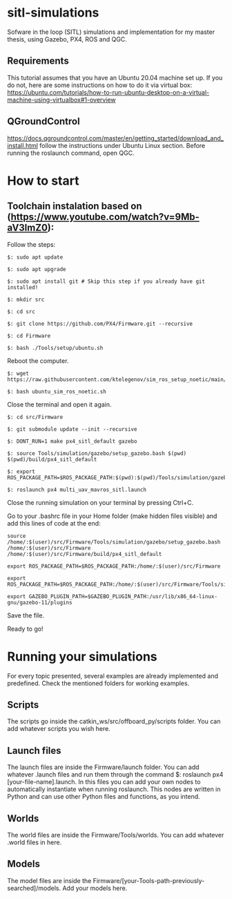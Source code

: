 # sitl-simulations
Sofware in the loop (SITL) simulations and implementation for my master thesis, using Gazebo, PX4, ROS and QGC.

## Requirements

This tutorial assumes that you have an Ubuntu 20.04 machine set up. If you do not, here are some instructions on how to do it via virtual box: https://ubuntu.com/tutorials/how-to-run-ubuntu-desktop-on-a-virtual-machine-using-virtualbox#1-overview

## QGroundControl

https://docs.qgroundcontrol.com/master/en/getting_started/download_and_install.html follow the instructions under Ubuntu Linux section. Before running the roslaunch command, open QGC.

# How to start

## Toolchain instalation based on (https://www.youtube.com/watch?v=9Mb-aV3lmZ0):

Follow the steps:
```
$: sudo apt update

$: sudo apt upgrade

$: sudo apt install git # Skip this step if you already have git installed!

$: mkdir src

$: cd src

$: git clone https://github.com/PX4/Firmware.git --recursive

$: cd Firmware

$: bash ./Tools/setup/ubuntu.sh
```

Reboot the computer.
```
$: wget https://raw.githubusercontent.com/ktelegenov/sim_ros_setup_noetic/main/ubuntu_sim_ros_noetic.sh

$: bash ubuntu_sim_ros_noetic.sh
```
Close the terminal and open it again.
```
$: cd src/Firmware

$: git submodule update --init --recursive

$: DONT_RUN=1 make px4_sitl_default gazebo

$: source Tools/simulation/gazebo/setup_gazebo.bash $(pwd) $(pwd)/build/px4_sitl_default

$: export ROS_PACKAGE_PATH=$ROS_PACKAGE_PATH:$(pwd):$(pwd)/Tools/simulation/gazebo/sitl_gazebo

$: roslaunch px4 multi_uav_mavros_sitl.launch

```

Close the running simulation on your terminal by pressing Ctrl+C.

Go to your .bashrc file in your Home folder (make hidden files visible) and add this lines of code at the end:

```
source /home/:$(user)/src/Firmware/Tools/simulation/gazebo/setup_gazebo.bash /home/:$(user)/src/Firmware /home/:$(user)/src/Firmware/build/px4_sitl_default

export ROS_PACKAGE_PATH=$ROS_PACKAGE_PATH:/home/:$(user)/src/Firmware

export ROS_PACKAGE_PATH=$ROS_PACKAGE_PATH:/home/:$(user)/src/Firmware/Tools/simulation/gazebo/sitl_gazebo

export GAZEBO_PLUGIN_PATH=$GAZEBO_PLUGIN_PATH:/usr/lib/x86_64-linux-gnu/gazebo-11/plugins
```

Save the file.

Ready to go!

# Running your simulations

For every topic presented, several examples are already implemented and predefined. Check the mentioned folders for working examples.

## Scripts

The scripts go inside the catkin_ws/src/offboard_py/scripts folder. You can add whatever scripts you wish here.

## Launch files

The launch files are inside the Firmware/launch folder. You can add whatever .launch files and run them through the command $: roslaunch px4 [your-file-name].launch.
In this files you can add your own nodes to automatically instantiate when running roslaunch. This nodes are written in Python and can use other Python files and functions, as you intend.

## Worlds

The world files are inside the Firmware/Tools/worlds. You can add whatever .world files in here.

## Models

The model files are inside the Firmware/[your-Tools-path-previously-searched]/models. Add your models here.
